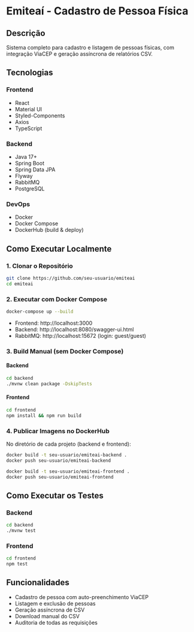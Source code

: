 
# Emiteaí - Cadastro de Pessoa Física

## Descrição

Sistema completo para cadastro e listagem de pessoas físicas, com integração ViaCEP e geração assíncrona de relatórios CSV.

## Tecnologias

### Frontend
- React
- Material UI
- Styled-Components
- Axios
- TypeScript

### Backend
- Java 17+
- Spring Boot
- Spring Data JPA
- Flyway
- RabbitMQ
- PostgreSQL

### DevOps
- Docker
- Docker Compose
- DockerHub (build & deploy)

## Como Executar Localmente

### 1. Clonar o Repositório

```bash
git clone https://github.com/seu-usuario/emiteai
cd emiteai
```

### 2. Executar com Docker Compose

```bash
docker-compose up --build
```

- Frontend: http://localhost:3000
- Backend: http://localhost:8080/swagger-ui.html
- RabbitMQ: http://localhost:15672 (login: guest/guest)

### 3. Build Manual (sem Docker Compose)

#### Backend
```bash
cd backend
./mvnw clean package -DskipTests
```

#### Frontend
```bash
cd frontend
npm install && npm run build
```

### 4. Publicar Imagens no DockerHub

No diretório de cada projeto (backend e frontend):

```bash
docker build -t seu-usuario/emiteai-backend .
docker push seu-usuario/emiteai-backend

docker build -t seu-usuario/emiteai-frontend .
docker push seu-usuario/emiteai-frontend
```

## Como Executar os Testes

### Backend
```bash
cd backend
./mvnw test
```

### Frontend
```bash
cd frontend
npm test
```

## Funcionalidades

- Cadastro de pessoa com auto-preenchimento ViaCEP
- Listagem e exclusão de pessoas
- Geração assíncrona de CSV
- Download manual do CSV
- Auditoria de todas as requisições
